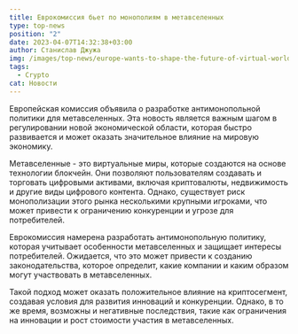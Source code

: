 ```yaml
---
title: Еврокомиссия бьет по монополиям в метавселенных
type: top-news
position: "2"
date: 2023-04-07T14:32:38+03:00
author: Станислав Джужа
img: /images/top-news/europe-wants-to-shape-the-future-of-virtual-worlds-with-rules-and-taxes-1024x586.jpg
tags:
  - Crypto
cat: Новости
---
```

Европейская комиссия объявила о разработке антимонопольной политики для метавселенных. Эта новость является важным шагом в регулировании новой экономической области, которая быстро развивается и может оказать значительное влияние на мировую экономику.

Метавселенные - это виртуальные миры, которые создаются на основе технологии блокчейн. Они позволяют пользователям создавать и торговать цифровыми активами, включая криптовалюты, недвижимость и другие виды цифрового контента. Однако, существует риск монополизации этого рынка несколькими крупными игроками, что может привести к ограничению конкуренции и угрозе для потребителей.

Еврокомиссия намерена разработать антимонопольную политику, которая учитывает особенности метавселенных и защищает интересы потребителей. Ожидается, что это может привести к созданию законодательства, которое определит, какие компании и каким образом могут участвовать в метавселенных.

Такой подход может оказать положительное влияние на криптосегмент, создавая условия для развития инноваций и конкуренции. Однако, в то же время, возможны и негативные последствия, такие как ограничения на инновации и рост стоимости участия в метавселенных.